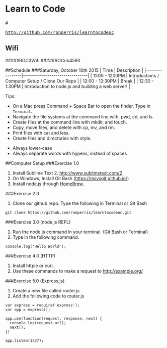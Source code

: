 # Learn to Code
#<pre>http://github.com/ronperris/learntocodeoc</pre>

Wifi
----
#####ROC3Wifi
#####ROCnb4590

##Schedule
###Saturday, October 10th 2015
| Time | Description |
|----------------|--------------------------------|
| 11:00 - 1200PM | Introductions / Computer Setup / Clone Our Repo |
| 12:00 - 12:30PM | Break |
| 12:30 - 1:30PM | Introduction to node.js and building a web server! |

Tips:
* On a Mac press Command + Space Bar to open the finder. Type in `Terminal`.
* Navigate the file systems at the command line with, pwd, cd, and ls.
* Create files at the command line with mkdir, and touch.
* Copy, move files, and delete with cp, mv, and rm.
* Print files with cat and less.
* Create files and directories with style.
- Always lower-case
- Always separate words with hypens, instead of spaces

##Computer Setup
###Exercise 1.0
1. Install Sublime Text 2. http://www.sublimetext.com/2
2. On Windows, Install Git Bash (https://msysgit.github.io/)
3. Install node.js through [HomeBrew.](http://brew.sh/)

###Exercise 2.0
1. Clone our github repo.
Type the following in Terminal or Git Bash
```
git clone https://github.com/ronperris/learntocodeoc.git
```

###Exercise 3.0 (node.js REPL)
1. Run the node.js command in your terminal. (Git Bash or Terminal)
2. Type in the following command.
````
console.log('Hello World');
````

###Exercise 4.0 (HTTP)
1. Install httpie or curl.
2. Use these commands to make a request to http://example.org/

###Exercise 5.0 (Express.js)
1. Create a new file called router.js
2. Add the following code to router.js
````
var express = require('express');
var app = express();

app.use(function(request, response, next) {
  console.log(request.url);
  next();
})

app.listen(1337);
````
